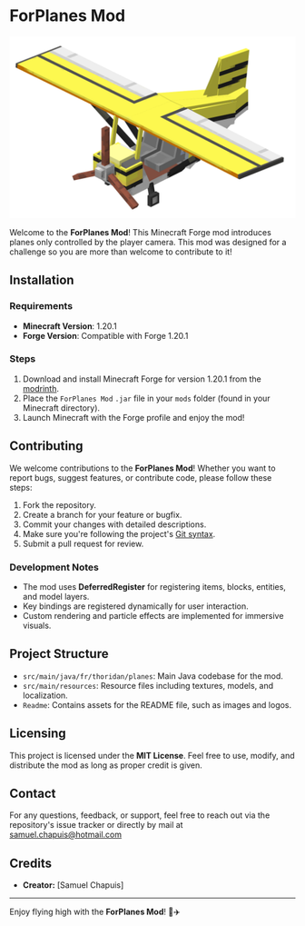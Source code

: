 # ForPlanes Mod

![ForPlanes Mod Banner](readme/YellowPlane.png)

Welcome to the **ForPlanes Mod**! This Minecraft Forge mod introduces planes only controlled by the player camera.
This mod was designed for a challenge so you are more than welcome to contribute to it!

## Installation

### Requirements

- **Minecraft Version**: 1.20.1
- **Forge Version**: Compatible with Forge 1.20.1

### Steps

1. Download and install Minecraft Forge for version 1.20.1 from the [modrinth](https://modrinth.com/mod/4plane).
2. Place the `ForPlanes Mod` `.jar` file in your `mods` folder (found in your Minecraft directory).
3. Launch Minecraft with the Forge profile and enjoy the mod!

## Contributing

We welcome contributions to the **ForPlanes Mod**! Whether you want to report bugs, suggest features, or contribute code, please follow these steps:

1. Fork the repository.
2. Create a branch for your feature or bugfix.
3. Commit your changes with detailed descriptions.
4. Make sure you're following the project's [Git syntax](readme/gitSyntax.md).
5. Submit a pull request for review.

### Development Notes

- The mod uses **DeferredRegister** for registering items, blocks, entities, and model layers.
- Key bindings are registered dynamically for user interaction.
- Custom rendering and particle effects are implemented for immersive visuals.

## Project Structure

- `src/main/java/fr/thoridan/planes`: Main Java codebase for the mod.
- `src/main/resources`: Resource files including textures, models, and localization.
- `Readme`: Contains assets for the README file, such as images and logos.

## Licensing

This project is licensed under the **MIT License**. Feel free to use, modify, and distribute the mod as long as proper credit is given.

## Contact

For any questions, feedback, or support, feel free to reach out via the repository's issue tracker or directly by mail at samuel.chapuis@hotmail.com

## Credits
- **Creator:** [Samuel Chapuis]
---

Enjoy flying high with the **ForPlanes Mod**! 🚀✈️
 
